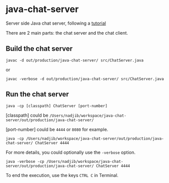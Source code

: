 # java-chat-server
Server side Java chat server, following a [tutorial](http://pirate.shu.edu/~wachsmut/Teaching/CSAS2214/Virtual/Lectures/chat-client-server.html) 

There are 2 main parts: the chat server and the chat client.

## Build the chat server
```$xslt
javac -d out/production/java-chat-server/ src/ChatServer.java
```

or
```$xslt
javac -verbose -d out/production/java-chat-server/ src/ChatServer.java
```

## Run the chat server
```$xslt
java -cp [classpath] ChatServer [port-number]
```

[classpath] could be `/Users/nadjib/workspace/java-chat-server/out/production/java-chat-server/`

[port-number] could be `4444` or `8080` for example.

```$xslt
java -cp /Users/nadjib/workspace/java-chat-server/out/production/java-chat-server/ ChatServer 4444
```

For more details, you could optionally use the `-verbose` option.

```$xslt
java -verbose -cp /Users/nadjib/workspace/java-chat-server/out/production/java-chat-server/ ChatServer 4444
```

To end the execution, use the keys `CTRL C` in Terminal.
